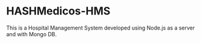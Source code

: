 # HASHMedicos-HMS
This is a Hospital Management System developed using Node.js as a server and with Mongo DB.
